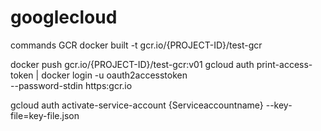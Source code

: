 # googlecloud

commands GCR
docker built -t gcr.io/{PROJECT-ID}/test-gcr

docker push gcr.io/{PROJECT-ID}/test-gcr:v01
gcloud auth print-access-token | docker login -u oauth2accesstoken \
    --password-stdin https:gcr.io

gcloud auth activate-service-account {Serviceaccountname} --key-file=key-file.json
